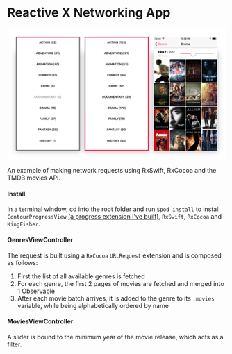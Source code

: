 # Reactive X Networking App

![Screenshots of the app](media/Header.png)

An example of making network requests using RxSwift, RxCocoa and the TMDB movies API.

#### Install
In a terminal window, cd into the root folder and run `$pod install` to install
`ContourProgressView` [(a progress extension I've built)](https://github.com/Bajocode/ContourProgressView), `RxSwift`, `RxCocoa` and `KingFisher`.

#### GenresViewController
The request is built using a `RxCocoa` `URLRequest` extension and is composed as follows:
1.  First the list of all available genres is fetched
2.  For each genre, the first 2 pages of movies are fetched and merged into 1 Observable
3.  After each movie batch arrives, it is added to the genre to its `.movies` variable, while being alphabetically ordered by name

#### MoviesViewController
A slider is bound to the minimum year of the movie release, which acts as a filter.
